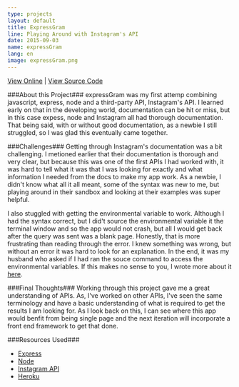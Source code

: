 ```yaml
---
type: projects
layout: default
title: ExpressGram
line: Playing Around with Instagram's API
date: 2015-09-03 
name: expressGram
lang: en
image: expressGram.png
---
```


<html><a href="http://expressgram.herokuapp.com/" class="project_link" target="_blank">View Online</a></html>
|
<html><a href="https://github.com/IvetteAddington/expressGram" class="project_link" target="_blank">View Source Code</a></html>

###About this Project###
expressGram was my first attemp combining javascript, express, node and a third-party API, Instagram's API. I learned early on that in the developing world, documentation can be hit or miss, but in this case expess, node and Instagram all had thorough documentation. That being said, with or without good documentation, as a newbie I still struggled, so I was glad this eventually came together. 

###Challenges###
Getting through Instagram's documentation was a bit challenging. I metioned earlier that their documentation is thorough and very clear, but because this was one of the first APIs I had worked with, it was hard to tell what it was that I was looking for exactly and what information I needed from the docs to make my app work. As a newbie, I didn't know what all it all meant, some of the syntax was new to me, but playing around in their sandbox and looking at their examples was super helpful. 

I also stuggled with getting the environmental variable to work. Although I had the syntax correct, but I did't source the environmental variable it the terminal window and so the app would not crash, but all I would get back after the query was sent was a blank page. Honestly, that is more frustrating than reading through the error. I knew something was wrong, but without an error it was hard to look for an explanation. In the end, it was my husband who asked if I had ran the souce command to access the environmental variables. If this makes no sense to you, I wrote more about it <html><a href="http://ivetteaddington.com/post7/" target="_blank">here</a></html>. 

###Final Thoughts###
Working through this project gave me a great understanding of APIs. As, I've worked on other APIs, I've seen the same terminology and have a basic understanding of what is required to get the results I am looking for. As I look back on this, I can see where this app would benfit from being single page and the next iteration will incorporate a front end framework to get that done. 

###Resources Used###
<html>
	<ul>
		<li><a href="http://expressjs.com/en/index.html" target="_blank">Express</a></li>
		<li><a href="https://nodejs.org/en/" target="_blank">Node</a></li>
		<li><a href="https://www.instagram.com/developer/" target="_blank">Instagram API</a></li>
		<li><a href="https://www.heroku.com/" target="_blank">Heroku</a></li>
	</ul>
</html>